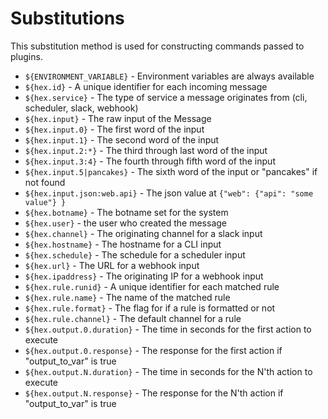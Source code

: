 # Substitutions

This substitution method is used for constructing commands passed to plugins.

- `${ENVIRONMENT_VARIABLE}` - Environment variables are always available
- `${hex.id}` - A unique identifier for each incoming message
- `${hex.service}` - The type of service a message originates from (cli, scheduler, slack, webhook)
- `${hex.input}` - The raw input of the Message
- `${hex.input.0}` - The first word of the input
- `${hex.input.1}` - The second word of the input
- `${hex.input.2:*}` - The third through last word of the input
- `${hex.input.3:4}` - The fourth through fifth word of the input
- `${hex.input.5|pancakes}` - The sixth word of the input or "pancakes" if not found
- `${hex.input.json:web.api}` - The json value at `{"web": {"api": "some value"} }`
- `${hex.botname}` - The botname set for the system
- `${hex.user}` - the user who created the message
- `${hex.channel}` - The originating channel for a slack input
- `${hex.hostname}` - The hostname for a CLI input
- `${hex.schedule}` - The schedule for a scheduler input
- `${hex.url}` - The URL for a webhook input
- `${hex.ipaddress}` - The originating IP for a webhook input
- `${hex.rule.runid}` - A unique identifier for each matched rule
- `${hex.rule.name}` - The name of the matched rule
- `${hex.rule.format}` - The flag for if a rule is formatted or not
- `${hex.rule.channel}` - The default channel for a rule
- `${hex.output.0.duration}` - The time in seconds for the first action to execute
- `${hex.output.0.response}` - The response for the first action if "output_to_var" is true
- `${hex.output.N.duration}` - The time in seconds for the N'th action to execute
- `${hex.output.N.response}` - The response for the N'th action if "output_to_var" is true

